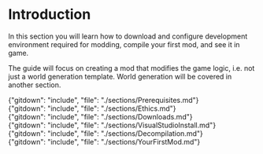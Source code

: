 # Introduction

In this section you will learn how to download and configure development environment required for modding, compile your first mod, and see it in game.

The guide will focus on creating a mod that modifies the game logic, i.e. not just a world generation template. World generation will be covered in another section.

{"gitdown": "include", "file": "./sections/Prerequisites.md"}  
{"gitdown": "include", "file": "./sections/Ethics.md"}  
{"gitdown": "include", "file": "./sections/Downloads.md"}  
{"gitdown": "include", "file": "./sections/VisualStudioInstall.md"}  
{"gitdown": "include", "file": "./sections/Decompilation.md"}  
{"gitdown": "include", "file": "./sections/YourFirstMod.md"}  
